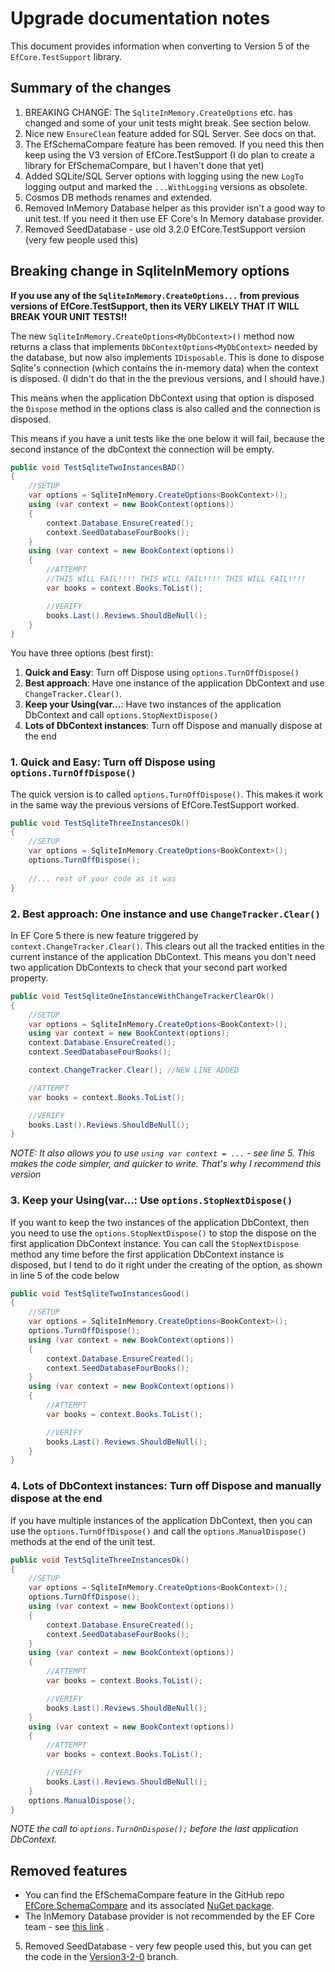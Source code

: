 # Upgrade documentation notes

This document provides information when converting to Version 5 of the `EfCore.TestSupport` library.

## Summary of the changes

1. BREAKING CHANGE: The `SqliteInMemory.CreateOptions` etc. has changed and some of your unit tests might break. See section below.
2. Nice new `EnsureClean` feature added for SQL Server. See docs on that.
2. The EfSchemaCompare feature has been removed. If you need this then keep using the V3 version of EfCore.TestSupport (I do plan to create a library for EfSchemaCompare, but I haven't done that yet)
3. Added SQLite/SQL Server options with logging using the new `LogTo` logging output and marked the `...WithLogging` versions as obsolete.
4. Cosmos DB methods renames and extended.
4. Removed InMemory Database helper as this provider isn't a good way to unit test. If you need it then use EF Core's In Memory database provider.
5. Removed SeedDatabase - use old 3.2.0 EfCore.TestSupport version (very few people used this)


## Breaking change in SqliteInMemory options

**If you use any of the `SqliteInMemory.CreateOptions...` from previous versions of EfCore.TestSupport, then its VERY LIKELY THAT IT WILL BREAK YOUR UNIT TESTS!!**

The new `SqliteInMemory.CreateOptions<MyDbContext>()` method now returns a class that implements `DbContextOptions<MyDbContext>` needed by the database, but now also implements `IDisposable`. This is done to dispose Sqlite's connection (which contains the in-memory data) when the context is disposed. (I didn't do that in the the previous versions, and I should have.)

This means when the application DbContext using that option is disposed the `Dispose` method in the options class is also called and the connection is disposed.

This means if you have a unit tests like the one below it will fail, because the second instance of the dbContext the connection will be empty.

```c#
public void TestSqliteTwoInstancesBAD()
{
    //SETUP
    var options = SqliteInMemory.CreateOptions<BookContext>();
    using (var context = new BookContext(options))
    {
        context.Database.EnsureCreated();
        context.SeedDatabaseFourBooks(); 
    }
    using (var context = new BookContext(options))
    {
        //ATTEMPT
        //THIS WILL FAIL!!!! THIS WILL FAIL!!!! THIS WILL FAIL!!!!
        var books = context.Books.ToList();

        //VERIFY
        books.Last().Reviews.ShouldBeNull();
    }
}
```

You have three options (best first):

1. **Quick and Easy**: Turn off Dispose using `options.TurnOffDispose()`
2. **Best approach**: Have one instance of the application DbContext and use `ChangeTracker.Clear()`.
3. **Keep your Using(var...**: Have two instances of the application DbContext and call `options.StopNextDispose()`
4. **Lots of DbContext instances**: Turn off Dispose and manually dispose at the end

### 1. **Quick and Easy**: Turn off Dispose using `options.TurnOffDispose()`

The quick version is to called `options.TurnOffDispose()`. This makes it work in the same way the previous versions of EfCore.TestSupport worked.

```c#
public void TestSqliteThreeInstancesOk()
{
    //SETUP
    var options = SqliteInMemory.CreateOptions<BookContext>();
    options.TurnOffDispose();
    
    //... rest of your code as it was
}
```

### 2. **Best approach**: One instance and use `ChangeTracker.Clear()`

In EF Core 5 there is new feature triggered by `context.ChangeTracker.Clear()`. This clears out all the tracked entities in the current instance of the application DbContext. This means you don't need two application DbContexts to check that your second part worked property. 

```c#
public void TestSqliteOneInstanceWithChangeTrackerClearOk()
{
    //SETUP
    var options = SqliteInMemory.CreateOptions<BookContext>();
    using var context = new BookContext(options);
    context.Database.EnsureCreated();
    context.SeedDatabaseFourBooks();

    context.ChangeTracker.Clear(); //NEW LINE ADDED

    //ATTEMPT
    var books = context.Books.ToList();

    //VERIFY
    books.Last().Reviews.ShouldBeNull();
}
```

*NOTE: It also allows you to use `using var context = ...` - see line 5. This makes the code simpler, and quicker to write. That's why I recommend this version*

### 3. **Keep your Using(var...**: Use `options.StopNextDispose()`

If you want to keep the two instances of the application DbContext, then you need to use the `options.StopNextDispose()` to stop the dispose on the first application DbContext instance. You can call the `StopNextDispose` method any time before the first application DbContext instance is disposed, but I tend to do it right under the creating of the option, as shown in line 5 of the code below

```c#
public void TestSqliteTwoInstancesGood()
{
    //SETUP
    var options = SqliteInMemory.CreateOptions<BookContext>();
    options.TurnOffDispose();
    using (var context = new BookContext(options))
    {
        context.Database.EnsureCreated();
        context.SeedDatabaseFourBooks(); 
    }
    using (var context = new BookContext(options))
    {
        //ATTEMPT
        var books = context.Books.ToList();

        //VERIFY
        books.Last().Reviews.ShouldBeNull();
    }
}
```

### 4. **Lots of DbContext instances**: Turn off Dispose and manually dispose at the end

If you have multiple instances of the application DbContext, then you can use the `options.TurnOffDispose()` and call the `options.ManualDispose()` methods at the end of the unit test.

```c#
public void TestSqliteThreeInstancesOk()
{
    //SETUP
    var options = SqliteInMemory.CreateOptions<BookContext>();
    options.TurnOffDispose();
    using (var context = new BookContext(options))
    {
        context.Database.EnsureCreated();
        context.SeedDatabaseFourBooks(); 
    }
    using (var context = new BookContext(options))
    {
        //ATTEMPT
        var books = context.Books.ToList();

        //VERIFY
        books.Last().Reviews.ShouldBeNull();
    } 
    using (var context = new BookContext(options))
    {
        //ATTEMPT
        var books = context.Books.ToList(); 

        //VERIFY
        books.Last().Reviews.ShouldBeNull();
    }
    options.ManualDispose();
}
```

*NOTE the call to `options.TurnOnDispose();` before the last application DbContext.*



## Removed features

- You can find the EfSchemaCompare feature in the GitHub repo [EfCore.SchemaCompare](https://github.com/JonPSmith/EfCore.SchemaCompare) and its associated [NuGet package](https://www.nuget.org/packages/EfCore.SchemaCompare/).
- The InMemory Database provider is not recommended by the EF Core team - see [this link](https://docs.microsoft.com/en-us/ef/core/testing/#approach-3-the-ef-core-in-memory-database) .
5. Removed SeedDatabase - very few people used this, but you can get the code in the [Version3-2-0](https://github.com/JonPSmith/EfCore.TestSupport/tree/Version3-2-0) branch.